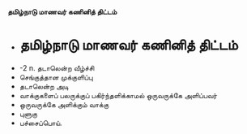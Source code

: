 **தமிழ்நாடு மாணவர் கணினித் திட்டம்**
- # தமிழ்நாடு மாணவர் கணினித் திட்டம்
- -2 n. தடாலென்ற வீழ்ச்சி
- செங்குத்தான முக்குளிப்பு
- தடாலென்ற அடி
- வாக்குகளைப் பலருக்குப் பகிர்ந்தளிக்காமல் ஒருவருக்கே அளிப்பவர்
- ஒருவருக்கே அளிக்கும் வாக்கு
- புளுகு
- பச்சைப்பொய்.

